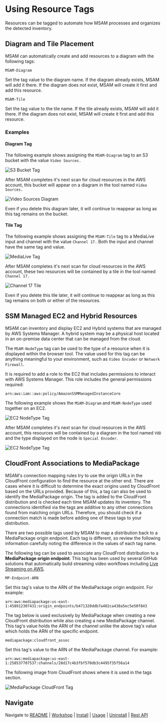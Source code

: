# Using Resource Tags

Resources can be tagged to automate how MSAM processes and organizes the detected inventory.

## Diagram and Tile Placement

MSAM can automatically create and add resources to a diagram with the following tags:

`MSAM-Diagram`

Set the tag value to the diagram name. If the diagram already exists, MSAM will add it there. If the diagram does not exist, MSAM will create it first and add this resource.

`MSAM-Tile`

Set the tag value to the tile name. If the tile already exists, MSAM will add it there. If the diagram does not exist, MSAM will create it first and add this resource.

### Examples

#### Diagram Tag

The following example shows assigning the `MSAM-Diagram` tag to an S3 bucket with the value `Video Sources.` 

![S3 Bucket Tag](images/S3-diagram-tag.png)

After MSAM completes it's next scan for cloud resources in the AWS account, this bucket will appear on a diagram in the tool named `Video Sources.`

![Video Sources Diagram](images/video-sources-diagram-tag.png)

Even if you delete this diagram later, it will continue to reappear as long as this tag remains on the bucket.

#### Tile Tag

The following example shows assigning the `MSAM-Tile` tag to a MediaLive input and channel with the value `Channel 17.` Both the input and channel have the same tag and value.

![MediaLive Tag](images/tile-tag-input-channel.png)

After MSAM completes it's next scan for cloud resources in the AWS account, these two resources will be contained by a tile in the tool named `Channel 17.`

![Channel 17 Tile](images/tag-generated-tile.png)

Even if you delete this tile later, it will continue to reappear as long as this tag remains on both or either of the resources.

## SSM Managed EC2 and Hybrid Resources

MSAM can inventory and display EC2 and Hybrid systems that are managed by AWS Systems Manager. A hybrid system may be a physical host located in an on-premise data center that can be managed from the cloud.

The `MSAM-NodeType` tag can be used to the type of a resource when it is displayed within the browser tool. The value used for this tag can be anything meaningful to your environment, such as `Video Encoder` or `Network Firewall`.

It is required to add a role to the EC2 that includes permissions to interact with AWS Systems Manager. This role includes the general permissions required: 

`arn:aws:iam::aws:policy/AmazonSSMManagedInstanceCore`

The following example shows the `MSAM-Diagram` and `MSAM-NodeType` used together on an EC2.

![EC2 NodeType Tag](images/ec2-nodetype.png)

After MSAM completes it's next scan for cloud resources in the AWS account, this resources will be contained by a diagram in the tool named `VOD` and the type displayed on the node is `Special Encoder`.

![EC2 NodeType Tag](images/ec2-diagram-nodetype.png)

## CloudFront Associations to MediaPackage

MSAM's connection mapping rules try to use the origin URLs in the CloudFront configuration to find the resource at the other end. There are cases where it is difficult to determine the exact origins used by CloudFront based on the URLs provided. Because of this, a tag can also be used to identify the MediaPackage origin. The tag is added to the CloudFront distribution and is checked each time MSAM updates its inventory. The connections identified via the tags are additive to any other connections found from matching origin URLs. Therefore, you should check if a connection match is made before adding one of these tags to your distribution.

There are two possible tags used by MSAM to map a distribution back to a MediaPackage origin endpoint. Each tag is different, so review the following information carefully noting the difference in the values of each tag name.

The following tag can be used to associate any CloudFront distribution to a **MediaPackage origin endpoint**. This tag has been used by several GitHub solutions that automatically build streaming video workflows including [Live Streaming on AWS](https://github.com/awslabs/live-stream-on-aws). 

`MP-Endpoint-ARN`

Set this tag's value to the ARN of the MediaPackage origin endpoint. For example:

`arn:aws:mediapackage:us-east-1:458912307431:origin_endpoints/b471320ddb7a402ca438a5ec5e50f843`

The tag below is used exclusively by MediaPackage when creating a new CloudFront distribution while also creating a new MediaPackage channel. This tag's value holds the ARN of the channel unlike the above tag's value which holds the ARN of the specific endpoint.

`mediapackage:cloudfront_assoc`

Set this tag's value to the ARN of the MediaPackage channel. For example:

`arn:aws:mediapackage:us-east-1:258537707537:channels/28d17c4b3fbf570db3c4495f35f56a14`

The following image from CloudFront shows where it is used in the tags section.

![MediaPackage CloudFront Tag](images/mediapackage-cloudfront-tag.png)


## Navigate

Navigate to [README](README.md) | [Workshop](WORKSHOP.md) | [Install](INSTALL.md) | [Usage](USAGE.md) | [Uninstall](UNINSTALL.md) | [Rest API](REST_API.md)
